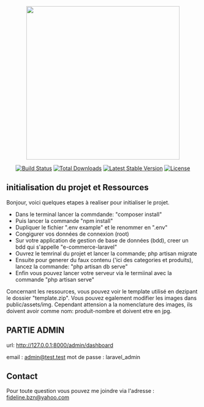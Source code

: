 <p align="center"><a href="https://laravel.com" target="_blank"><img src="https://raw.githubusercontent.com/laravel/art/master/logo-lockup/5%20SVG/2%20CMYK/1%20Full%20Color/laravel-logolockup-cmyk-red.svg" width="400"></a></p>

<p align="center">
<a href="https://travis-ci.org/laravel/framework"><img src="https://travis-ci.org/laravel/framework.svg" alt="Build Status"></a>
<a href="https://packagist.org/packages/laravel/framework"><img src="https://img.shields.io/packagist/dt/laravel/framework" alt="Total Downloads"></a>
<a href="https://packagist.org/packages/laravel/framework"><img src="https://img.shields.io/packagist/v/laravel/framework" alt="Latest Stable Version"></a>
<a href="https://packagist.org/packages/laravel/framework"><img src="https://img.shields.io/packagist/l/laravel/framework" alt="License"></a>
</p>

##  initialisation du projet et Ressources

Bonjour, voici quelques etapes à realiser pour initialiser le projet.

- Dans le terminal lancer la commdande: "composer install"
- Puis lancer la commande "npm install"
- Dupliquer le fichier ".env example" et le renommer en ".env"
- Congigurer vos données de connexion (root)
- Sur votre application de gestion de base de données (bdd), creer un bdd qui s'appelle "e-commerce-laravel"
- Ouvrez le temrinal du projet et lancer la commande; php artisan migrate
- Ensuite pour generer du faux contenu ('ici des categories et produits), lancez la commande: "php artisan db serve"
- Enfin vous pouvez lancer votre serveur via le termiinal avec la commande "php artisan serve"

Concernant les ressources, vous pouvez voir le template utilisé en dezipant le dossier "template.zip". Vous pouvez egalement modifier les images dans public/assets/img. Cependant attension a la nomenclature des images, ils doivent avoir comme nom: produit-nombre et doivent etre en jpg.

## PARTIE ADMIN

url: http://127.0.0.1:8000/admin/dashboard

email : admin@test.test
mot de passe : laravel_admin


## Contact

Pour toute question vous pouvez me joindre via l'adresse : fideline.bzn@yahoo.com

